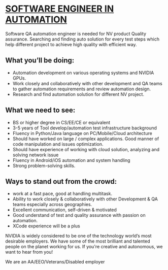 # [SOFTWARE ENGINEER IN AUTOMATION](https://github.com/CarraZhou/NVIDIA-Position/blob/master/NVIDIA-Positions.md) #

Software QA automation engineer is needed for NV product Quality assurance. Searching and finding auto solution for every test steps which help different project to achieve high quality with efficient way.  

## What you’ll be doing: ##
- Automation development on various operating systems and NVIDIA GPUs.
- Work closely and collaboratively with other development and QA teams to gather automation requirements and review automation design.
- Research and find automation solution for different NV project.

## What we need to see: ##
- BS or higher degree in CS/EE/CE or equivalent 
- 3-5 years of Tool develop/automation test infrastructure background
- Fluency in Python/Java language on PC/Mobile/Cloud architecture
- Should have worked on large / complex applications. Good manner of code manipulation and issues optimization.
- Should have experience of working with cloud solution, analyzing and solving network issue
- Fluency in Android/iOS automation and system handling
- Strong problem-solving skills.

## Ways to stand out from the crowd:  ##
- work at a fast pace, good at handling multitask.
- Ability to work closely & collaboratively with other Development & QA teams especially across geographies.
- Excellent communication, self-driven & motivated
- Good understand of test and quality assurance with passion on automation.
- XCode experience will be a plus


NVIDIA is widely considered to be one of the technology world’s most desirable employers. We have some of the most brilliant and talented people on the planet working for us. If you're creative and autonomous, we want to hear from you!

We are an AA/EEO/Veterans/Disabled employer
